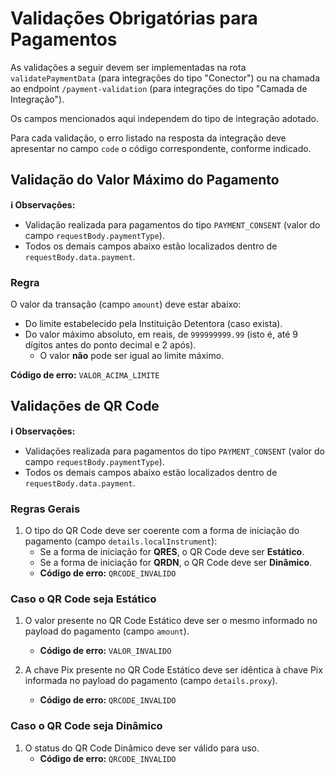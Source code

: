 # Validações Obrigatórias para Pagamentos

As validações a seguir devem ser implementadas na rota `validatePaymentData` (para integrações do tipo "Conector") ou na chamada ao endpoint `/payment-validation` (para integrações do tipo "Camada de Integração").

Os campos mencionados aqui independem do tipo de integração adotado.

Para cada validação, o erro listado na resposta da integração deve apresentar no campo `code` o código correspondente, conforme indicado.

## Validação do Valor Máximo do Pagamento

**ℹ️ Observações:**

- Validação realizada para pagamentos do tipo `PAYMENT_CONSENT` (valor do campo `requestBody.paymentType`).
- Todos os demais campos abaixo estão localizados dentro de `requestBody.data.payment`.

### Regra

O valor da transação (campo `amount`) deve estar abaixo:

- Do limite estabelecido pela Instituição Detentora (caso exista).
- Do valor máximo absoluto, em reais, de `999999999.99` (isto é, até 9 dígitos antes do ponto decimal e 2 após).
    - O valor **não** pode ser igual ao limite máximo.

**Código de erro:** `VALOR_ACIMA_LIMITE`

## Validações de QR Code

**ℹ️ Observações:**

- Validações realizada para pagamentos do tipo `PAYMENT_CONSENT` (valor do campo `requestBody.paymentType`).
- Todos os demais campos abaixo estão localizados dentro de `requestBody.data.payment`.

### Regras Gerais

1. O tipo do QR Code deve ser coerente com a forma de iniciação do pagamento (campo `details.localInstrument`):
    - Se a forma de iniciação for **QRES**, o QR Code deve ser **Estático**.
    - Se a forma de iniciação for **QRDN**, o QR Code deve ser **Dinâmico**.
    - **Código de erro:** `QRCODE_INVALIDO`

### Caso o QR Code seja **Estático**

1. O valor presente no QR Code Estático deve ser o mesmo informado no payload do pagamento (campo `amount`).
    - **Código de erro:** `VALOR_INVALIDO`

2. A chave Pix presente no QR Code Estático deve ser idêntica à chave Pix informada no payload do pagamento (campo `details.proxy`).
    - **Código de erro:** `QRCODE_INVALIDO`

### Caso o QR Code seja **Dinâmico**

1. O status do QR Code Dinâmico deve ser válido para uso.
    - **Código de erro:** `QRCODE_INVALIDO`
